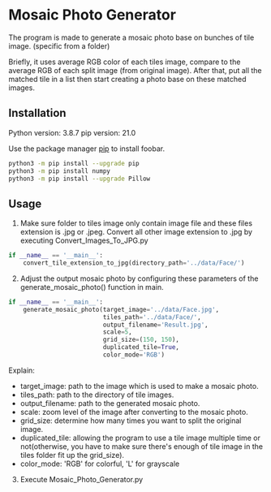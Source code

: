 # Mosaic Photo Generator

The program is made to generate a mosaic photo base on bunches of tile image. (specific from a folder)

Briefly, it uses average RGB color of each tiles image, compare to the average RGB of each split image (from original image). After that, put all the matched tile in a list then start creating a photo base on these matched images.

## Installation
Python version: 3.8.7
pip version: 21.0

Use the package manager [pip](https://pip.pypa.io/en/stable/) to install foobar.

```bash
python3 -m pip install --upgrade pip
python3 -m pip install numpy
python3 -m pip install --upgrade Pillow
```

## Usage
1. Make sure folder to tiles image only contain image file and these files extension is .jpg or .jpeg. Convert all other image extension to .jpg by executing Convert_Images_To_JPG.py

```python
if __name__ == '__main__':
    convert_tile_extension_to_jpg(directory_path='../data/Face/')
```



2. Adjust the output mosaic photo by configuring these parameters of the generate_mosaic_photo() function in main.

```python
if __name__ == '__main__':
    generate_mosaic_photo(target_image='../data/Face.jpg',
                          tiles_path='../data/Face/',
                          output_filename='Result.jpg',
                          scale=5,
                          grid_size=(150, 150),
                          duplicated_tile=True,
                          color_mode='RGB')
```
Explain:
- target_image: path to the image which is used to make a mosaic photo.
- tiles_path: path to the directory of tile images.
- output_filename: path to the generated mosaic photo.
- scale: zoom level of the image after converting to the mosaic photo.
- grid_size: determine how many times you want to split the original image.
- duplicated_tile: allowing the program to use a tile image multiple time or not(otherwise, you have to make sure there's enough of tile image in the tiles folder fit up the grid_size).
- color_mode: 'RGB' for colorful, 'L' for grayscale

3. Execute Mosaic_Photo_Generator.py

